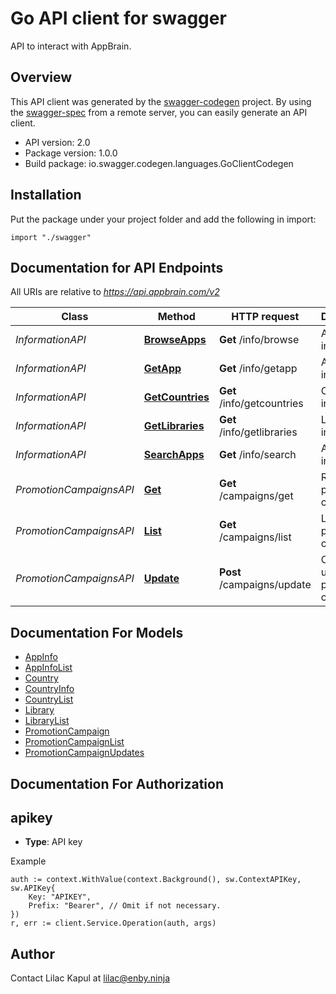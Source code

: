 # Go API client for swagger

API to interact with AppBrain.

## Overview
This API client was generated by the [swagger-codegen](https://github.com/swagger-api/swagger-codegen) project.  By using the [swagger-spec](https://github.com/swagger-api/swagger-spec) from a remote server, you can easily generate an API client.

- API version: 2.0
- Package version: 1.0.0
- Build package: io.swagger.codegen.languages.GoClientCodegen

## Installation
Put the package under your project folder and add the following in import:
```golang
import "./swagger"
```

## Documentation for API Endpoints

All URIs are relative to *https://api.appbrain.com/v2*

Class | Method | HTTP request | Description
------------ | ------------- | ------------- | -------------
*InformationAPI* | [**BrowseApps**](docs/InformationAPI.md#browseapps) | **Get** /info/browse | Apps information
*InformationAPI* | [**GetApp**](docs/InformationAPI.md#getapp) | **Get** /info/getapp | App information
*InformationAPI* | [**GetCountries**](docs/InformationAPI.md#getcountries) | **Get** /info/getcountries | Countries information
*InformationAPI* | [**GetLibraries**](docs/InformationAPI.md#getlibraries) | **Get** /info/getlibraries | Libraries information
*InformationAPI* | [**SearchApps**](docs/InformationAPI.md#searchapps) | **Get** /info/search | Apps information
*PromotionCampaignsAPI* | [**Get**](docs/PromotionCampaignsAPI.md#get) | **Get** /campaigns/get | Retrieves a promotion campaign
*PromotionCampaignsAPI* | [**List**](docs/PromotionCampaignsAPI.md#list) | **Get** /campaigns/list | Lists all promotion campaigns
*PromotionCampaignsAPI* | [**Update**](docs/PromotionCampaignsAPI.md#update) | **Post** /campaigns/update | Creates or updates a promotion campaign


## Documentation For Models

 - [AppInfo](docs/AppInfo.md)
 - [AppInfoList](docs/AppInfoList.md)
 - [Country](docs/Country.md)
 - [CountryInfo](docs/CountryInfo.md)
 - [CountryList](docs/CountryList.md)
 - [Library](docs/Library.md)
 - [LibraryList](docs/LibraryList.md)
 - [PromotionCampaign](docs/PromotionCampaign.md)
 - [PromotionCampaignList](docs/PromotionCampaignList.md)
 - [PromotionCampaignUpdates](docs/PromotionCampaignUpdates.md)


## Documentation For Authorization

## apikey
- **Type**: API key 

Example
```golang
auth := context.WithValue(context.Background(), sw.ContextAPIKey, sw.APIKey{
	Key: "APIKEY",
	Prefix: "Bearer", // Omit if not necessary.
})
r, err := client.Service.Operation(auth, args)
```

## Author

Contact Lilac Kapul at lilac@enby.ninja

